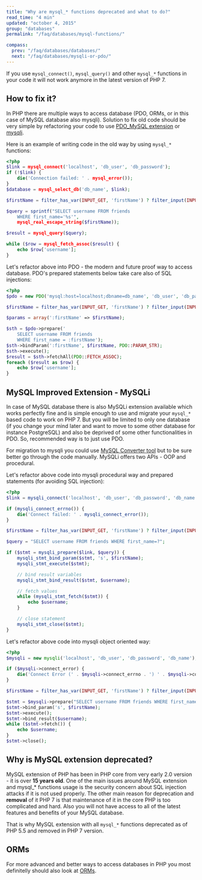 ```yaml
---
title: "Why are mysql_* functions deprecated and what to do?"
read_time: "4 min"
updated: "october 4, 2015"
group: "databases"
permalink: "/faq/databases/mysql-functions/"

compass:
  prev: "/faq/databases/databases/"
  next: "/faq/databases/mysqli-or-pdo/"
---
```



If you use `mysql_connect()`, `mysql_query()` and other `mysql_*` functions in your code it will not work anymore in the latest version of PHP 7.

## How to fix it?

In PHP there are multiple ways to access database (PDO, ORMs, or in this case of MySQL database also mysqli). Solution to fix old code should be very simple by refactoring your code to use [PDO_MySQL extension][pdo-mysql] or [mysqli][mysqli].

Here is an example of writing code in the old way by using `mysql_*` functions:

```php
<?php
$link = mysql_connect('localhost', 'db_user', 'db_password');
if (!$link) {
    die('Connection failed: ' . mysql_error());
}
$database = mysql_select_db('db_name', $link);

$firstName = filter_has_var(INPUT_GET, 'firstName') ? filter_input(INPUT_GET, 'firstName', FILTER_SANITIZE_STRING) : false;

$query = sprintf("SELECT username FROM friends
    WHERE first_name='%s'",
    mysql_real_escape_string($firstName));

$result = mysql_query($query);

while ($row = mysql_fetch_assoc($result) {
    echo $row['username'];
}
```

Let's refactor above into PDO - the modern and future proof way to access database. PDO's prepared statements below
take care also of SQL injections:

```php
<?php
$pdo = new PDO('mysql:host=localhost;dbname=db_name', 'db_user', 'db_password');

$firstName = filter_has_var(INPUT_GET, 'firstName') ? filter_input(INPUT_GET, 'firstName', FILTER_SANITIZE_STRING) : false;

$params = array(':firstName' => $firstName);

$sth = $pdo->prepare('
    SELECT username FROM friends
    WHERE first_name = :firstName');
$sth->bindParam(':firstName', $firstName, PDO::PARAM_STR);
$sth->execute();
$result = $sth->fetchAll(PDO::FETCH_ASSOC);
foreach ($result as $row) {
    echo $row['username'];
}
```

## MySQL Improved Extension - MySQLi

In case of MySQL database there is also MySQLi extension available which works perfectly fine and is simple enough
to use and migrate your `mysql_*` based code to work on PHP 7. But you will be limited to only one database (if you change your mind later and want to move to some other database for instance PostgreSQL) and
also be deprived of some other functionalities in PDO. So, recommended way is to just use PDO.

For migration to mysqli you could use [MySQL Converter tool](https://github.com/philip/MySQLConverterTool) but to be sure
better go through the code manually. MySQLi offers two APIs - OOP and procedural.

Let's refactor above code into mysqli procedural way and prepared statements (for avoiding SQL injection):

```php
<?php
$link = mysqli_connect('localhost', 'db_user', 'db_password', 'db_name');

if (mysqli_connect_errno()) {
    die('Connect failed: ' . mysqli_connect_error());
}

$firstName = filter_has_var(INPUT_GET, 'firstName') ? filter_input(INPUT_GET, 'firstName', FILTER_SANITIZE_STRING) : false;

$query = "SELECT username FROM friends WHERE first_name=?";

if ($stmt = mysqli_prepare($link, $query)) {
    mysqli_stmt_bind_param($stmt, 's', $firstName);
    mysqli_stmt_execute($stmt);

    // bind result variables
    mysqli_stmt_bind_result($stmt, $username);

    // fetch values
    while (mysqli_stmt_fetch($stmt)) {
        echo $username;
    }

    // close statement
    mysqli_stmt_close($stmt);
}
```

Let's refactor above code into mysqli object oriented way:

```php
<?php
$mysqli = new mysqli('localhost', 'db_user', 'db_password', 'db_name');

if ($mysqli->connect_error) {
    die('Connect Error (' . $mysqli->connect_errno . ') ' . $mysqli->connect_error);
}

$firstName = filter_has_var(INPUT_GET, 'firstName') ? filter_input(INPUT_GET, 'firstName', FILTER_SANITIZE_STRING) : false;

$stmt = $mysqli->prepare("SELECT username FROM friends WHERE first_name=?");
$stmt->bind_param('s', $firstName);
$stmt->execute();
$stmt->bind_result($username);
while ($stmt->fetch()) {
    echo $username;
}
$stmt->close();
```

## Why is MySQL extension deprecated?

MySQL extension of PHP has been in PHP core from very early 2.0 version - it is over **15 years old**. One of the main issues around
MySQL extension and mysql_* functions usage is the security concern about SQL injection attacks if it is not used properly. The other
main reason for deprecation and **removal** of it PHP 7 is that maintenance of it in the core PHP is too complicated and hard. Also
you will not have access to all of the latest features and benefits of your MySQL database.

That is why MySQL extension with all `mysql_*` functions deprecated as of PHP 5.5 and removed in PHP 7 version.


## ORMs

For more advanced and better ways to access databases in PHP you most definitelly should also look at [ORMs](/faq/databases/orm/).


[mysqli]: http://php.net/manual/en/book.mysqli.php
[pdo-mysql]: http://php.net/manual/en/ref.pdo-mysql.php
